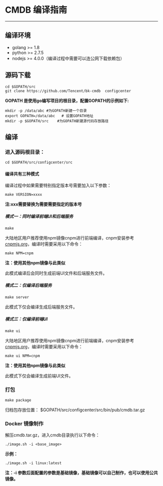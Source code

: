 # CMDB 编译指南

---

## 编译环境

- golang >= 1.8
- python >= 2.7.5
- nodejs >= 4.0.0（编译过程中需要可以连公网下载依赖包）

## 源码下载

``` shell
cd $GOPATH/src
git clone https://github.com/Tencent/bk-cmdb  configcenter
```

**GOPATH 是使用go编写项目的根目录，配置GOPATH的示例如下:**

``` shell
mkdir -p /data/abc #为GOPATH新建一个目录
export GOPATH=/data/abc   # 设置GOPATH地址
mkdir -p $GOPATH/src    #为GOPATH新建源代码存放路径
```


## 编译



### 进入源码根目录：

``` shell
cd $GOPATH/src/configcenter/src
```

#### 编译共有三种模式


编译过程中如果需要特别指定版本号需要加入以下参数：


``` shell
make VERSION=xxxx
```

**注:xxx需要替换为需要需要指定的版本号**

##### 模式一：同时编译前端UI和后端服务

``` shell
make 
```

大陆地区用户推荐使用npm镜像cnpm进行前端编译，cnpm安装参考[cnpmjs.org](https://cnpmjs.org/)，编译时需要采用以下命令：

``` shell
make NPM=cnpm
```

**注：使用其他npm镜像与此类似**


此模式编译后会同时生成前端UI文件和后端服务文件。


##### 模式二：仅编译后端服务

``` shell
make server
```

此模式下仅会编译生成后端服务文件。

##### 模式三：仅编译前端UI

``` shell
make ui
```

大陆地区用户推荐使用npm镜像cnpm进行前端编译，cnpm安装参考[cnpmjs.org](https://cnpmjs.org/)，编译时需要采用以下命令：

``` shell
make ui NPM=cnpm
```

**注：使用其他npm镜像与此类似**


此模式下仅会编译生成前端UI文件。

### 打包

``` shell
make package
```

归档包存放位置： $GOPATH/src/configcenter/src/bin/pub/cmdb.tar.gz 


### Docker 镜像制作

解压cmdb.tar.gz，进入cmdb目录执行以下命令：

``` shell
./image.sh -i <base_image>
```

**示例：**

``` shell
./image.sh -i linux:latest
``` 

**注：-i 参数后面配置的参数是基础镜像，基础镜像可以自己制作，也可以使用公共镜像。**
